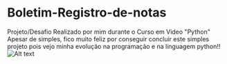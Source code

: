 # Boletim-Registro-de-notas
Projeto/Desafio Realizado por mim durante o Curso em Video "Python"
Apesar de simples, fico muito feliz por conseguir concluir este simples projeto pois vejo minha evolução na programação e na linguagem python!!
![Alt text](https://github.com/ViniciusMartinsf/Boletim-Registro-de-notas/blob/main/imagem%20git.png"Programa") 
